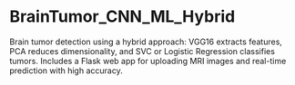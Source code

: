 # BrainTumor_CNN_ML_Hybrid
Brain tumor detection using a hybrid approach: VGG16 extracts features, PCA reduces dimensionality, and SVC or Logistic Regression classifies tumors. Includes a Flask web app for uploading MRI images and real-time prediction with high accuracy.

